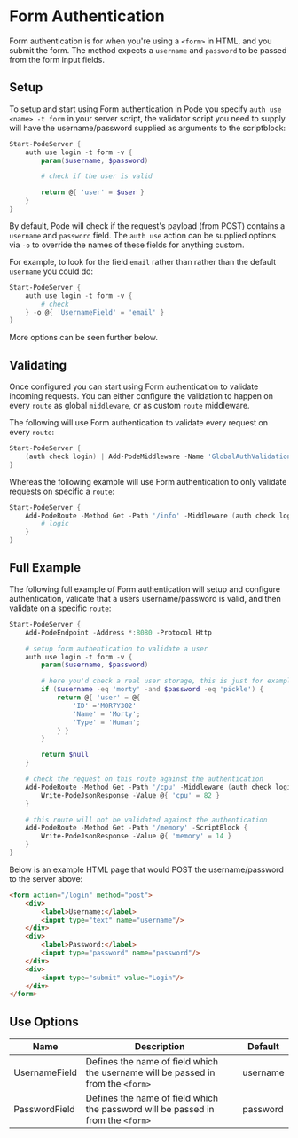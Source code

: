# Form Authentication

Form authentication is for when you're using a `<form>` in HTML, and you submit the form. The method expects a `username` and `password` to be passed from the form input fields.

## Setup

To setup and start using Form authentication in Pode you specify `auth use <name> -t form` in your server script, the validator script you need to supply will have the username/password supplied as arguments to the scriptblock:

```powershell
Start-PodeServer {
    auth use login -t form -v {
        param($username, $password)

        # check if the user is valid

        return @{ 'user' = $user }
    }
}
```

By default, Pode will check if the request's payload (from POST) contains a `username` and `password` field. The `auth use` action can be supplied options via `-o` to override the names of these fields for anything custom.

For example, to look for the field `email` rather than rather than the default `username` you could do:

```powershell
Start-PodeServer {
    auth use login -t form -v {
        # check
    } -o @{ 'UsernameField' = 'email' }
}
```

More options can be seen further below.

## Validating

Once configured you can start using Form authentication to validate incoming requests. You can either configure the validation to happen on every `route` as global `middleware`, or as custom `route` middleware.

The following will use Form authentication to validate every request on every `route`:

```powershell
Start-PodeServer {
    (auth check login) | Add-PodeMiddleware -Name 'GlobalAuthValidation'
}
```

Whereas the following example will use Form authentication to only validate requests on specific a `route`:

```powershell
Start-PodeServer {
    Add-PodeRoute -Method Get -Path '/info' -Middleware (auth check login) -ScriptBlock {
        # logic
    }
}
```

## Full Example

The following full example of Form authentication will setup and configure authentication, validate that a users username/password is valid, and then validate on a specific `route`:

```powershell
Start-PodeServer {
    Add-PodeEndpoint -Address *:8080 -Protocol Http

    # setup form authentication to validate a user
    auth use login -t form -v {
        param($username, $password)

        # here you'd check a real user storage, this is just for example
        if ($username -eq 'morty' -and $password -eq 'pickle') {
            return @{ 'user' = @{
                'ID' ='M0R7Y302'
                'Name' = 'Morty';
                'Type' = 'Human';
            } }
        }

        return $null
    }

    # check the request on this route against the authentication
    Add-PodeRoute -Method Get -Path '/cpu' -Middleware (auth check login) -ScriptBlock {
        Write-PodeJsonResponse -Value @{ 'cpu' = 82 }
    }

    # this route will not be validated against the authentication
    Add-PodeRoute -Method Get -Path '/memory' -ScriptBlock {
        Write-PodeJsonResponse -Value @{ 'memory' = 14 }
    }
}
```

Below is an example HTML page that would POST the username/password to the server above:

```html
<form action="/login" method="post">
    <div>
        <label>Username:</label>
        <input type="text" name="username"/>
    </div>
    <div>
        <label>Password:</label>
        <input type="password" name="password"/>
    </div>
    <div>
        <input type="submit" value="Login"/>
    </div>
</form>
```

## Use Options

| Name | Description | Default |
| ---- | ----------- | ------- |
| UsernameField | Defines the name of field which the username will be passed in from the `<form>` | username |
| PasswordField | Defines the name of field which the password will be passed in from the `<form>` | password |